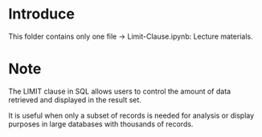 # Introduce
This folder contains only one file -> Limit-Clause.ipynb: Lecture materials.
# Note
The LIMIT clause in SQL allows users to control the amount of data retrieved and displayed in the result set.

It is useful when only a subset of records is needed for analysis or display purposes in large databases with thousands of records.
